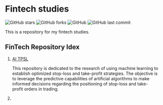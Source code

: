 # Fintech studies

![GitHub stars](https://img.shields.io/github/stars/hibana2077/fintech_studies?style=social)
![GitHub forks](https://img.shields.io/github/forks/hibana2077/fintech_studies?style=social)
![GitHub](https://img.shields.io/github/license/hibana2077/fintech_studies)
![GitHub last commit](https://img.shields.io/github/last-commit/hibana2077/fintech_studies)

This is a repository for my fintech studies.

## FinTech Repository Idex

1. [AI TPSL](https://github.com/hibana2077/fintech_studies/tree/main/ai_tpsl)

    This repository is dedicated to the research of using machine learning to establish optimized stop-loss and take-profit strategies. The objective is to leverage the predictive capabilities of artificial algorithms to make informed decisions regarding the positioning of stop-loss and take-profit orders in trading.

2. 